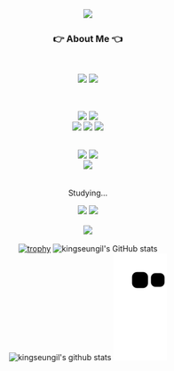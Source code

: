 <div align="center">
<img src="https://capsule-render.vercel.app/api?type=wave&color=auto&height=300&section=header&text=King%20seungil&fontSize=90" />
<br/> 
 
### 👉 About Me 👈

<br/>

<p>
  <a href="https://kingseungil.github.io/" target="_blank"><img src="https://img.shields.io/badge/BLOG-282828?style=flat-square&logo=Tistory&logoColor=white"/></a>
  <a href="mailto:flykim5115@gmail.com" target="_blank"><img src="https://img.shields.io/badge/flykim5115@gmail.com-EA4335?style=flat-square&logo=Gmail&logoColor=white"/></a>
</p>


 <br><br>
<img src="https://img.shields.io/badge/JavaScript-F7DF1E?style=flat-square&logo=javascript&logoColor=black"/>
<img src="https://img.shields.io/badge/Typescript-3178C6?style=flat-square&logo=Typescript&logoColor=white"/>
<br>
<img src="https://img.shields.io/badge/Node.js-339933?style=for-the-badge&logo=nodedotjs&logoColor=white"/>
<img src="https://img.shields.io/badge/Express.js-000000?style=for-the-badge&logo=express&logoColor=white"/>
 <img src="https://img.shields.io/badge/nestjs-E0234E?style=for-the-badge&logo=nestjs&logoColor=white"/>
 <br>
 
 <br>
<img src="https://img.shields.io/badge/MySQL-005C84?style=for-the-badge&logo=mysql&logoColor=white"/>
<img src="https://img.shields.io/badge/PostgreSQL-316192?style=for-the-badge&logo=postgresql&logoColor=white"/>
 <br>
 <img src="https://img.shields.io/badge/Docker-2CA5E0?style=for-the-badge&logo=docker&logoColor=white"/>

 <br>
 <br>
 <p>Studying...</p>
 <img src="https://img.shields.io/badge/spring-6DB33F?style=for-the-badge&logo=spring&logoColor=white"> 
 <img src="https://img.shields.io/badge/java-007396?style=for-the-badge&logo=java&logoColor=white"> 
<br>
<br>
 <a href="https://hits.seeyoufarm.com"><img src="https://hits.seeyoufarm.com/api/count/incr/badge.svg?url=https%3A%2F%2Fgithub.com%2Fkingseungil&count_bg=%2379C83D&title_bg=%23555555&icon=&icon_color=%23C62D2D&title=hits&edge_flat=false"/></a>
 <br>

[![trophy](https://github-profile-trophy.vercel.app/?username=kingseungil&theme=dracula&row=1&column=5)](https://github.com/ryo-ma/github-profile-trophy)
![kingseungil's GitHub stats](https://github-readme-stats.vercel.app/api?username=kingseungil&show_icons=true&theme=dracula&range=all_time&rank_icon=github) <br>
![kingseungil's github stats](https://github-readme-stats.vercel.app/api/top-langs/?username=kingseungil&show_icons=true&hide_border=true&title_color=004386&icon_color=004386&theme=radical)
![snake gif](https://github.com/kingseungil/kingseungil/blob/output/github-contribution-grid-snake.svg)


</div>
